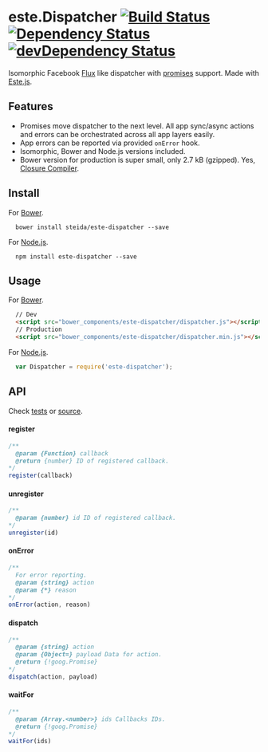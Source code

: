 # este.Dispatcher [![Build Status](https://secure.travis-ci.org/steida/este-dispatcher.png?branch=master)](http://travis-ci.org/steida/este-dispatcher) [![Dependency Status](https://david-dm.org/steida/este-dispatcher.png)](https://david-dm.org/steida/este-dispatcher) [![devDependency Status](https://david-dm.org/steida/este-dispatcher/dev-status.png)](https://david-dm.org/steida/este-dispatcher#info=devDependencies)

Isomorphic Facebook [Flux](https://github.com/facebook/flux) like dispatcher with [promises](https://promisesaplus.com/) support. Made with [Este.js](https://github.com/steida/este).

## Features

  - Promises move dispatcher to the next level. All app sync/async actions and errors can be orchestrated across all app layers easily.
  - App errors can be reported via provided `onError` hook.
  - Isomorphic, Bower and Node.js versions included.
  - Bower version for production is super small, only 2.7 kB (gzipped). Yes, [Closure Compiler](https://developers.google.com/closure/compiler/).

## Install

For [Bower](http://bower.io/).

```
  bower install steida/este-dispatcher --save
```

For [Node.js](http://nodejs.org/).

```
  npm install este-dispatcher --save
```

## Usage

For [Bower](http://bower.io/).

```html
  // Dev
  <script src="bower_components/este-dispatcher/dispatcher.js"></script>
  // Production
  <script src="bower_components/este-dispatcher/dispatcher.min.js"></script>
```

For [Node.js](http://nodejs.org/).

```js
  var Dispatcher = require('este-dispatcher');
```

## API

Check [tests](https://github.com/steida/este-library/blob/master/este/dispatcher/dispatcher_test.coffee) or [source](https://github.com/steida/este-library/blob/master/este/dispatcher/dispatcher.coffee).

#### register

```js
/**
  @param {Function} callback
  @return {number} ID of registered callback.
*/
register(callback)
```

#### unregister

```js
/**
  @param {number} id ID of registered callback.
*/
unregister(id)
```

#### onError

```js
/**
  For error reporting.
  @param {string} action
  @param {*} reason
*/
onError(action, reason) 
```

#### dispatch

```js
/**
  @param {string} action
  @param {Object=} payload Data for action.
  @return {!goog.Promise}
*/
dispatch(action, payload)
```

#### waitFor

```js
/**
  @param {Array.<number>} ids Callbacks IDs.
  @return {!goog.Promise}
*/
waitFor(ids)
```

